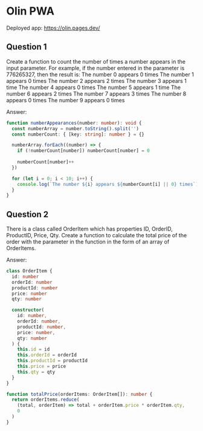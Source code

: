 # Olin PWA 
Deployed app: https://olin.pages.dev/

## Question 1

Create a function to count the number of times a number appears in the input
parameter. For example, if the number entered in the parameter is 776265327, then
the result is:
The number 0 appears 0 times
The number 1 appears 0 times
The number 2 appears 2 times
The number 3 appears 1 time
The number 4 appears 0 times
The number 5 appears 1 time
The number 6 appears 2 times
The number 7 appears 3 times
The number 8 appears 0 times
The number 9 appears 0 times

Answer:

```ts
function numberAppearances(number: number): void {
  const numberArray = number.toString().split('')
  const numberCount: { [key: string]: number } = {}

  numberArray.forEach((number) => {
    if (!numberCount[number]) numberCount[number] = 0
    
    numberCount[number]++
  })

  for (let i = 0; i < 10; i++) {
    console.log(`The number ${i} appears ${numberCount[i] || 0} times`)
  }
}
```

## Question 2

There is a class called OrderItem which has properties ID, OrderID, ProductID, Price,
Qty. Create a function to calculate the total price of the order with the parameter in
the function in the form of an array of OrderItems.

Answer:

```ts
class OrderItem {
  id: number
  orderId: number
  productId: number
  price: number
  qty: number

  constructor(
    id: number,
    orderId: number,
    productId: number,
    price: number,
    qty: number
  ) {
    this.id = id
    this.orderId = orderId
    this.productId = productId
    this.price = price
    this.qty = qty
  }
}

function totalPrice(orderItems: OrderItem[]): number {
  return orderItems.reduce(
    (total, orderItem) => total + orderItem.price * orderItem.qty,
    0
  )
}
```
